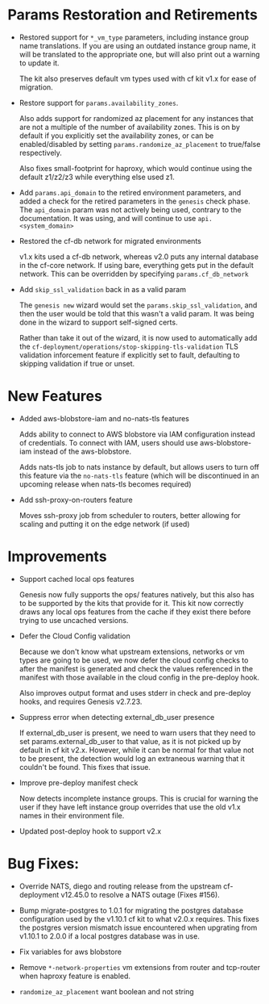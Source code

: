 # Params Restoration and Retirements

* Restored support for `*_vm_type` parameters, including instance group name
  translations.  If you are using an outdated instance group name, it will be
  translated to the appropriate one, but will also print out a warning to
  update it.

  The kit also preserves default vm types used with cf kit v1.x for ease of
  migration.

* Restore support for `params.availability_zones`.

  Also adds support for randomized az placement for any instances that are not
  a multiple of the number of availability zones.  This is on by default if
  you explicitly set the availability zones, or can be enabled/disabled by
  setting `params.randomize_az_placement` to true/false respectively.

  Also fixes small-footprint for haproxy, which would continue using the
  default z1/z2/z3 while everything else used z1.

* Add `params.api_domain` to the retired environment parameters, and added a
  check for the retired parameters in the `genesis` check phase.  The
  `api_domain` param was not actively being used, contrary to the
  documentation.  It was using, and will continue to use `api.<system_domain>`

* Restored the cf-db network for migrated environments

  v1.x kits used a cf-db network, whereas v2.0 puts any internal database in
  the cf-core network.  If using bare, everything gets put in the default
  network.  This can be overridden by specifying `params.cf_db_network`

* Add `skip_ssl_validation` back in as a valid param

  The `genesis new` wizard would set the `params.skip_ssl_validation`, and
  then the user would be told that this wasn't a valid param.  It was being
  done in the wizard to support self-signed certs.

  Rather than take it out of the wizard, it is now used to automatically add
  the `cf-deployment/operations/stop-skipping-tls-validation` TLS validation
  inforcement feature if explicitly set to fault, defaulting to skipping
  validation if true or unset.

# New Features

* Added aws-blobstore-iam and no-nats-tls features

  Adds ability to connect to AWS blobstore via IAM configuration instead of
  credentials.  To connect with IAM, users should use aws-blobstore-iam
  instead of the aws-blobstore.

  Adds nats-tls job to nats instance by default, but allows users to turn off
  this feature via the `no-nats-tls` feature (which will be discontinued in an
  upcoming release when nats-tls becomes required)

* Add ssh-proxy-on-routers feature

  Moves ssh-proxy job from scheduler to routers, better allowing for scaling
  and putting it on the edge network (if used)

# Improvements

* Support cached local ops features

  Genesis now fully supports the ops/ features natively, but this also has to
  be supported by the kits that provide for it.  This kit now correctly draws
  any local ops features from the cache if they exist there before trying to
  use uncached versions.

* Defer the Cloud Config validation

  Because we don't know what upstream extensions, networks or vm types are
  going to be used, we now defer the cloud config checks to after the manifest
  is generated and check the values referenced in the manifest with those
  available in the cloud config in the pre-deploy hook.

  Also improves output format and uses stderr in check and pre-deploy hooks,
  and requires Genesis v2.7.23.

* Suppress error when detecting external_db_user presence

  If external_db_user is present, we need to warn users that they need to set
  params.external_db_user to that value, as it is not picked up by default in
  cf kit v2.x.  However, while it can be normal for that value not to be
  present, the detection would log an extraneous warning that it couldn't be
  found.  This fixes that issue.

* Improve pre-deploy manifest check

  Now detects incomplete instance groups.  This is crucial for warning the
  user if they have left instance group overrides that use the old v1.x names
  in their environment file.

* Updated post-deploy hook to support v2.x

# Bug Fixes:

* Override NATS, diego and routing release from the upstream cf-deployment
  v12.45.0 to resolve a NATS outage (Fixes #156).

* Bump migrate-postgres to 1.0.1 for migrating the postgres database
  configuration used by the v1.10.1 cf kit to what v2.0.x requires.  This
  fixes the postgres version mismatch issue encountered when upgrating from
  v1.10.1 to 2.0.0 if a local postgres database was in use.

* Fix variables for aws blobstore

* Remove `*-network-properties` vm extensions from router and tcp-router when
  haproxy feature is enabled.

* `randomize_az_placement` want boolean and not string

